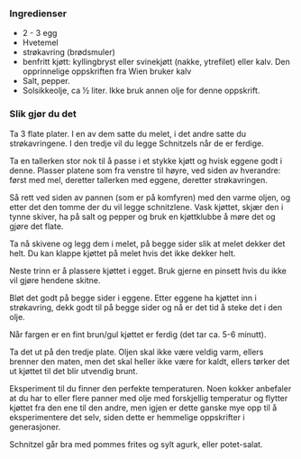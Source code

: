 
### Ingredienser
- 2 - 3 egg
- Hvetemel
- strøkavring (brødsmuler)
- benfritt kjøtt: kyllingbryst eller svinekjøtt (nakke, ytrefilet) eller kalv. Den opprinnelige oppskriften fra Wien bruker kalv
- Salt, pepper.
- Solsikkeolje, ca ½ liter. Ikke bruk annen olje for denne oppskrift.

### Slik gjør du det
Ta 3 flate plater. I en av dem satte du melet, i det andre satte du strøkavringene. I den tredje vil du legge Schnitzels når de er ferdige.

 Ta en tallerken stor nok til å passe i et stykke kjøtt og hvisk eggene godt i denne. Plasser platene som fra venstre til høyre, ved siden av hverandre: først med mel, deretter tallerken med eggene, deretter strøkavringen.

 Så rett ved siden av pannen (som er på komfyren) med den varme oljen, og etter det den tomme der du vil legge schnitzlene. Vask kjøttet, skjær den i tynne skiver, ha på salt og pepper og bruk en kjøttklubbe å møre det og gjøre det flate.

 Ta nå skivene og legg dem i melet, på begge sider slik at melet dekker det helt. Du kan klappe kjøttet på melet hvis det ikke dekker helt.

 Neste trinn er å plassere kjøttet i egget. Bruk gjerne en pinsett hvis du ikke vil gjøre hendene skitne.

 Bløt det godt på begge sider i eggene. Etter eggene ha kjøttet inn i strøkavring, dekk godt til på begge sider og nå er det tid å steke det i den olje.

 Når fargen er en fint brun/gul kjøttet er ferdig (det tar ca. 5-6 minutt).

 Ta det ut på den tredje plate. Oljen skal ikke være veldig varm, ellers brenner den maten, men det skal heller ikke være for kaldt, ellers tørker det ut kjøttet til det blir utvendig brunt.

 Eksperiment til du finner den perfekte temperaturen. Noen kokker anbefaler at du har to eller flere panner med olje med forskjellig temperatur og flytter kjøttet fra den ene til den andre, men igjen er dette ganske mye opp til å eksperimentere det selv, siden dette er hemmelige oppskrifter i generasjoner.

 Schnitzel går bra med pommes frites og sylt agurk, eller potet-salat. 


